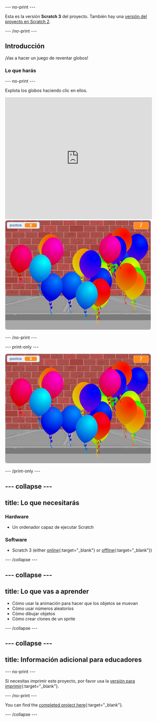 --- no-print ---

Esta es la versión **Scratch 3** del proyecto. También hay una [versión del proyecto en Scratch 2](https://projects.raspberrypi.org/en/projects/balloons-scratch2).

--- /no-print ---

## Introducción

¡Vas a hacer un juego de reventar globos!


### Lo que harás

--- no-print ---

Explota los globos haciendo clic en ellos.

<div class="scratch-preview">
  <iframe allowtransparency="true" width="485" height="402" src="https://scratch.mit.edu/projects/embed/299206746/?autostart=false" frameborder="0" scrolling="no"></iframe>
  <img src="images/balloons-final.png">
</div>

--- /no-print ---

--- print-only ---

![proyecto completo](images/balloons-final.png)

--- /print-only ---

--- collapse ---
---
title: Lo que necesitarás
---

### Hardware

+ Un ordenador capaz de ejecutar Scratch

### Software

+ Scratch 3 (either [online](https://rpf.io/scratchon){:target="_blank"} or [offline](https://rpf.io/scratchoff){:target="_blank"})

--- /collapse ---

--- collapse ---
---
title: Lo que vas a aprender
---

- Cómo usar la animación para hacer que los objetos se muevan
- Cómo usar números aleatorios
- Cómo dibujar objetos
- Cómo crear clones de un sprite

--- /collapse ---

--- collapse ---
---
title: Información adicional para educadores
---

--- no-print ---

Si necesitas imprimir este proyecto, por favor usa la [versión para imprimir](https://projects.raspberrypi.org/en/projects/balloons/print){:target="_blank"}.

--- /no-print ---

You can find the [completed project here](https://rpf.io/p/en/balloons-get){:target="_blank"}.

--- /collapse ---
